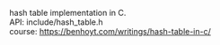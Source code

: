 hash table implementation in C.
<br>
API: include/hash_table.h
<br>
course: https://benhoyt.com/writings/hash-table-in-c/
